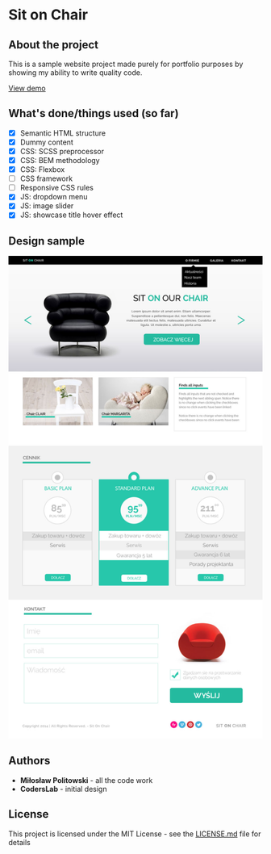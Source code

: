# Sit on Chair

## About the project
This is a sample website project made purely for portfolio purposes by showing my ability to write quality code.

[View demo](https://mlmmn.github.io/Sit-on-Chair/)

## What's done/things used (so far)
- [x] Semantic HTML structure
- [x] Dummy content
- [x] CSS: SCSS preprocessor
- [x] CSS: BEM methodology
- [x] CSS: Flexbox
- [ ] CSS framework
- [ ] Responsive CSS rules
- [x] JS: dropdown menu
- [x] JS: image slider
- [x] JS: showcase title hover effect

## Design sample
![Target design](warsztat1.jpg)

## Authors
- **Miłosław Politowski** - all the code work
- **CodersLab** - initial design

## License
This project is licensed under the MIT License - see the [LICENSE.md](LICENSE.md) file for details
